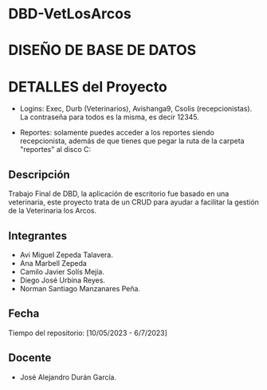 # DBD-VetLosArcos

# DISEÑO DE BASE DE DATOS

# DETALLES del Proyecto

- Logins: Exec, Durb (Veterinarios), Avishanga9, Csolis (recepcionistas). La contraseña para todos es la misma, es decir 12345.

- Reportes: solamente puedes acceder a los reportes siendo recepcionista, además de que tienes que pegar la ruta de la carpeta "reportes" al disco C:

## Descripción
Trabajo Final de DBD, la aplicación de escritorio fue basado en una veterinaria, este proyecto trata de un CRUD para ayudar a facilitar la gestión de la Veterinaria los Arcos.

## Integrantes
- Avi Miguel Zepeda Talavera.
- Ana Marbell Zepeda
- Camilo Javier Solís Mejía.
- Diego José Urbina Reyes.
- Norman Santiago Manzanares Peña.

## Fecha
Tiempo del repositorio: [10/05/2023 - 6/7/2023]

## Docente
- José Alejandro Durán García.
